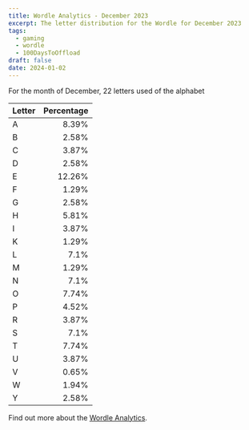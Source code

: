 ```yaml
---
title: Wordle Analytics - December 2023
excerpt: The letter distribution for the Wordle for December 2023
tags: 
  - gaming
  - wordle
  - 100DaysToOffload
draft: false
date: 2024-01-02
---
```


For the month of December, 22 letters used of the alphabet

| Letter | Percentage |
| :--- | ---:|
| A | 8.39% |
| B | 2.58% |
| C | 3.87% |
| D | 2.58% |
| E | 12.26% |
| F | 1.29% |
| G | 2.58% |
| H | 5.81% |
| I | 3.87% |
| K | 1.29% |
| L | 7.1% |
| M | 1.29% |
| N | 7.1% |
| O | 7.74% |
| P | 4.52% |
| R | 3.87% |
| S | 7.1% |
| T | 7.74% |
| U | 3.87% |
| V | 0.65% |
| W | 1.94% |
| Y | 2.58% |

Find out more about the [Wordle Analytics](/blog/wordle-analytics/).
